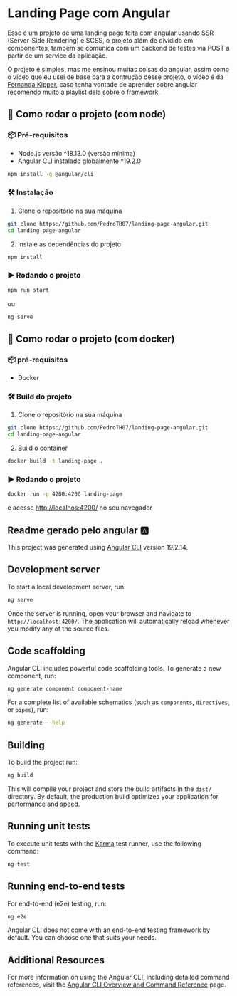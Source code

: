 # Landing Page com Angular

Esse é um projeto de uma landing page feita com angular usando SSR (Server-Side Rendering) e SCSS, o projeto além de dividido em componentes, também se comunica com um backend de testes via POST a partir de um service da aplicação.

O projeto é simples, mas me ensinou muitas coisas do angular, assim como o vídeo que eu usei de base para a contrução desse projeto, o vídeo é da [Fernanda Kipper](https://github.com/Fernanda-Kipper), caso tenha vontade de aprender sobre angular recomendo muito a playlist dela sobre o framework.

## 🚀 Como rodar o projeto (com node)

### 📦 Pré-requisitos

- Node.js versão ^18.13.0 (versão mínima)
- Angular CLI instalado globalmente ^19.2.0
```bash
npm install -g @angular/cli
```
### 🛠️ Instalação

1. Clone o repositório na sua máquina
```bash
git clone https://github.com/PedroTH07/landing-page-angular.git
cd landing-page-angular
```
2. Instale as dependências do projeto
```bash
npm install
```

### ▶️ Rodando o projeto

```bash
npm run start
```

ou

```bash
ng serve
```

## 🚀 Como rodar o projeto (com docker)

### 📦 pré-requisitos

- Docker

### 🛠️ Build do projeto

1. Clone o repositório na sua máquina
```bash
git clone https://github.com/PedroTH07/landing-page-angular.git
cd landing-page-angular
```
2. Build o container
```bash
docker build -t landing-page .
```

### ▶️ Rodando o projeto

```bash
docker run -p 4200:4200 landing-page
```

e acesse [http://localhos:4200/](http://localhost:4200) no seu navegador

## Readme gerado pelo angular 🅰️

This project was generated using [Angular CLI](https://github.com/angular/angular-cli) version 19.2.14.

## Development server

To start a local development server, run:

```bash
ng serve
```

Once the server is running, open your browser and navigate to `http://localhost:4200/`. The application will automatically reload whenever you modify any of the source files.

## Code scaffolding

Angular CLI includes powerful code scaffolding tools. To generate a new component, run:

```bash
ng generate component component-name
```

For a complete list of available schematics (such as `components`, `directives`, or `pipes`), run:

```bash
ng generate --help
```

## Building

To build the project run:

```bash
ng build
```

This will compile your project and store the build artifacts in the `dist/` directory. By default, the production build optimizes your application for performance and speed.

## Running unit tests

To execute unit tests with the [Karma](https://karma-runner.github.io) test runner, use the following command:

```bash
ng test
```

## Running end-to-end tests

For end-to-end (e2e) testing, run:

```bash
ng e2e
```

Angular CLI does not come with an end-to-end testing framework by default. You can choose one that suits your needs.

## Additional Resources

For more information on using the Angular CLI, including detailed command references, visit the [Angular CLI Overview and Command Reference](https://angular.dev/tools/cli) page.
